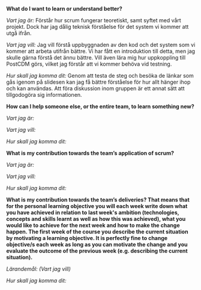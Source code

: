**What do I want to learn or understand better?**

*Vart jag är:* Förstår hur scrum fungerar teoretiskt, samt syftet med vårt projekt. Dock har jag dålig teknisk förståelse för det system vi kommer att utgå ifrån.


*Vart jag vill:* Jag vill förstå uppbyggnaden av den kod och det system som vi kommer att arbeta utifrån bättre. Vi har fått en introduktion till detta, men jag skulle gärna förstå det ännu bättre. Vill även lära mig hur uppkoppling till PostCDM görs, vilket jag förstår att vi kommer behöva vid testning. 


*Hur skall jag komma dit:* Genom att testa de steg och besöka de länkar som gås igenom på slidesen kan jag få bättre förståelse för hur allt hänger ihop och kan användas. Att föra diskussion inom gruppen är ett annat sätt att tillgodogöra sig informationen. 


**How can I help someone else, or the entire team, to learn something new?**

*Vart jag är:* 
 

*Vart jag vill:*


*Hur skall jag komma dit:*


**What is my contribution towards the team’s application of scrum?**

*Vart jag är:*


*Vart jag vill:*


*Hur skall jag komma dit:*


**What is my contribution towards the team’s deliveries? That means that for the personal learning objective you will each week write down what you have achieved in relation to last week's ambition (technologies, concepts and skills learnt as well as how this was achieved), what you would like to achieve for the next week and how to make the change happen. The first week of the course you describe the current situation by motivating a learning objective. It is perfectly fine to change objective/s each week as long as you can motivate the change and you evaluate the outcome of the previous week (e.g. describing the current situation).**

*Lärandemål: (Vart jag vill)*
 

*Hur skall jag komma dit:*



